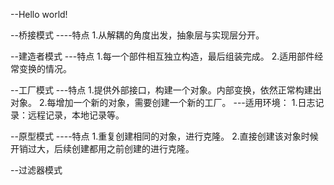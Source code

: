 --Hello world!


--桥接模式
----特点
    1.从解耦的角度出发，抽象层与实现层分开。

--建造者模式
---特点
    1.每一个部件相互独立构造，最后组装完成。
    2.适用部件经常变换的情况。


--工厂模式
---特点
    1.提供外部接口，构建一个对象。内部变换，依然正常构建出对象。
    2.每增加一个新的对象，需要创建一个新的工厂。
---适用环境：
    1.日志记录：远程记录，本地记录等。


--原型模式
----特点
    1.重复创建相同的对象，进行克隆。
    2.直接创建该对象时候开销过大，后续创建都用之前创建的进行克隆。

--过滤器模式